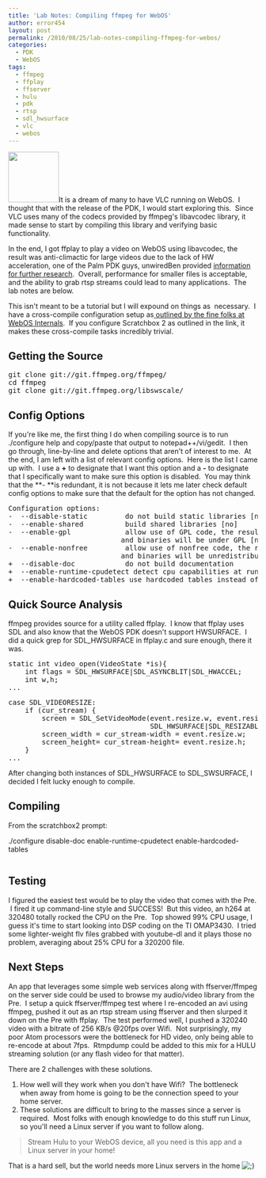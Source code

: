 ```yaml
---
title: 'Lab Notes: Compiling ffmpeg for WebOS'
author: error454
layout: post
permalink: /2010/08/25/lab-notes-compiling-ffmpeg-for-webos/
categories:
  - PDK
  - WebOS
tags:
  - ffmpeg
  - ffplay
  - ffserver
  - hulu
  - pdk
  - rtsp
  - sdl_hwsurface
  - vlc
  - webos
---
```

<img class="size-full wp-image-429 alignleft" title="vlc" src="{{ site.url }}/assets/uploads/2010/08/vlc.png" alt="" width="102" height="102" />It is a dream of many to have VLC running on WebOS.  I thought that with the release of the PDK, I would start exploring this.  Since VLC uses many of the codecs provided by ffmpeg's libavcodec library, it made sense to start by compiling this library and verifying basic functionality.

In the end, I got ffplay to play a video on WebOS using libavcodec, the result was anti-climactic for large videos due to the lack of HW acceleration, one of the Palm PDK guys, unwiredBen provided <a href="http://developer.palm.com/distribution/viewtopic.php?sid=4ac3c9894ea8400e04ae978200205a51&lastaction=login&f=70&t=8505" target="_blank">information for further research</a>.  Overall, performance for smaller files is acceptable, and the ability to grab rtsp streams could lead to many applications.  The lab notes are below.



This isn't meant to be a tutorial but I will expound on things as  necessary.  I have a cross-compile configuration setup as<a href="http://www.webos-internals.org/wiki/WebOS_Internals_PDK" target="_blank"> outlined by the fine folks at WebOS Internals</a>.  If you configure Scratchbox 2 as outlined in the link, it makes these cross-compile tasks incredibly trivial.

## Getting the Source

<pre>git clone git://git.ffmpeg.org/ffmpeg/
cd ffmpeg
git clone git://git.ffmpeg.org/libswscale/
</pre>

## Config Options

If you're like me, the first thing I do when compiling source is to run ./configure help and copy/paste that output to notepad++/vi/gedit.  I then go through, line-by-line and delete options that aren't of interest to me.  At the end, I am left with a list of relevant config options.  Here is the list I came up with.  I use a **+** to designate that I want this option and a **-** to designate that I specifically want to make sure this option is disabled.  You may think that the **- **is redundant, it is not because it lets me later check default config options to make sure that the default for the option has not changed.

<pre>Configuration options:
-  --disable-static         do not build static libraries [no]
-  --enable-shared          build shared libraries [no]
-  --enable-gpl             allow use of GPL code, the resulting libs
                           and binaries will be under GPL [no]
-  --enable-nonfree         allow use of nonfree code, the resulting libs
                           and binaries will be unredistributable [no]
+  --disable-doc            do not build documentation
+  --enable-runtime-cpudetect detect cpu capabilities at runtime (bigger binary)
+  --enable-hardcoded-tables use hardcoded tables instead of runtime generation
</pre>

## Quick Source Analysis

ffmpeg provides source for a utility called ffplay.  I know that ffplay uses SDL and also know that the WebOS PDK doesn't support HWSURFACE.  I did a quick grep for SDL_HWSURFACE in ffplay.c and sure enough, there it was.

<pre>static int video_open(VideoState *is){
    int flags = SDL_HWSURFACE|SDL_ASYNCBLIT|SDL_HWACCEL;
    int w,h;
...
</pre>

<pre>case SDL_VIDEORESIZE:
	if (cur_stream) {
		screen = SDL_SetVideoMode(event.resize.w, event.resize.h, 0,
								  SDL_HWSURFACE|SDL_RESIZABLE|SDL_ASYNCBLIT|SDL_HWACCEL);
		screen_width = cur_stream-width = event.resize.w;
		screen_height= cur_stream-height= event.resize.h;
	}
...
</pre>

After changing both instances of SDL\_HWSURFACE to SDL\_SWSURFACE, I decided I felt lucky enough to compile.

## Compiling

From the scratchbox2 prompt:

./configure disable-doc enable-runtime-cpudetect enable-hardcoded-tables

<img src='' alt=''>

## **Testing**

I figured the easiest test would be to play the video that comes with the Pre.  I fired it up command-line style and SUCCESS!  But this video, an h264 at 320480 totally rocked the CPU on the Pre.  Top showed 99% CPU usage, I guess it's time to start looking into DSP coding on the TI OMAP3430.  I tried some lighter-weight flv files grabbed with youtube-dl and it plays those no problem, averaging about 25% CPU for a 320200 file.

## Next Steps

An app that leverages some simple web services along with ffserver/ffmpeg on the server side could be used to browse my audio/video library from the Pre.  I setup a quick ffserver/ffmpeg test where I re-encoded an avi using ffmpeg, pushed it out as an rtsp stream using ffserver and then slurped it down on the Pre with ffplay.  The test performed well, I pushed a 320240 video with a bitrate of 256 KB/s @20fps over Wifi.  Not surprisingly, my poor Atom processors were the bottleneck for HD video, only being able to re-encode at about 7fps.  Rtmpdump could be added to this mix for a HULU streaming solution (or any flash video for that matter).

There are 2 challenges with these solutions.

1.  How well will they work when you don't have Wifi?  The bottleneck when away from home is going to be the connection speed to your home server.
2.  These solutions are difficult to bring to the masses since a server is required.  Most folks with enough knowledge to do this stuff run Linux, so you'll need a Linux server if you want to follow along.

> Stream Hulu to your WebOS device, all you need is this app and a Linux server in your home!

That is a hard sell, but the world needs more Linux servers in the home <img src="http://www.error454.com/wp-includes/images/smilies/icon_wink.gif" alt=";)" class="wp-smiley" />